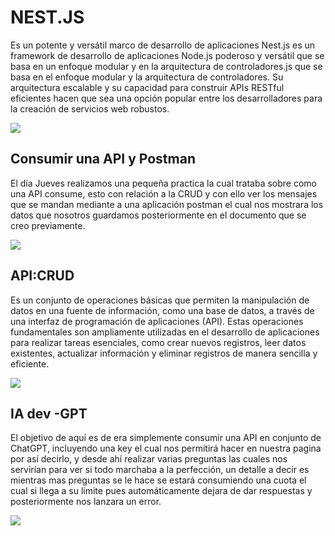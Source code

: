 <h1>NEST.JS</h1>
Es un potente y versátil marco de desarrollo de aplicaciones Nest.js es un framework de desarrollo de aplicaciones Node.js poderoso y versátil que se basa en un enfoque modular y en la arquitectura de controladores.js que se basa en el enfoque modular y la arquitectura de controladores. Su arquitectura escalable y su capacidad para construir APIs RESTful eficientes hacen que sea una opción popular entre los desarrolladores para la creación de servicios web robustos.

![](https://camo.githubusercontent.com/c704e8013883cc3a04c7657e656fe30be5b188145d759a6aaff441658c5ffae0/68747470733a2f2f6e6573746a732e636f6d2f696d672f6c6f676f5f746578742e737667)



<h2>Consumir una API y Postman</h2>

El día Jueves realizamos una pequeña practica la cual trataba sobre como una API consume, esto con relación a la CRUD y con ello ver los mensajes que se mandan mediante a una aplicación postman el cual nos mostrara los datos que nosotros guardamos posteriormente en el documento que se creo previamente.


![](https://antrax-labs.org/wp-content/uploads/2021/10/postman-1.png)


<h2>API:CRUD
</h2>
<p>
Es un conjunto de operaciones básicas que permiten la manipulación de datos en una fuente de información, como una base de datos, a través de una interfaz de programación de aplicaciones (API). Estas operaciones fundamentales son ampliamente utilizadas en el desarrollo de aplicaciones para realizar tareas esenciales, como crear nuevos registros, leer datos existentes, actualizar información y eliminar registros de manera sencilla y eficiente.
</p>

![](https://encrypted-tbn0.gstatic.com/images?q=tbn:ANd9GcSHXdP6vqR44y6MqiHVIvzQHjW38Twle0VMh1C4SQY07ThmWePYQ7jOh0fn0mniiAa2QXc&usqp=CAU)

<h2>IA dev -GPT</h2>

El objetivo de aquí es de era simplemente consumir una API en conjunto de ChatGPT, incluyendo una key el cual nos permitirá hacer en nuestra pagina por así decirlo, y desde ahí realizar varias preguntas las cuales nos servirían para ver si todo marchaba a la perfección, un detalle a decir es mientras mas preguntas se le hace se estará consumiendo una cuota el cual si llega a su limite pues automáticamente dejara de dar respuestas y posteriormente nos lanzara un error.

![](https://i.ytimg.com/vi/8K-uV-fs_rA/maxresdefault.jpg)

